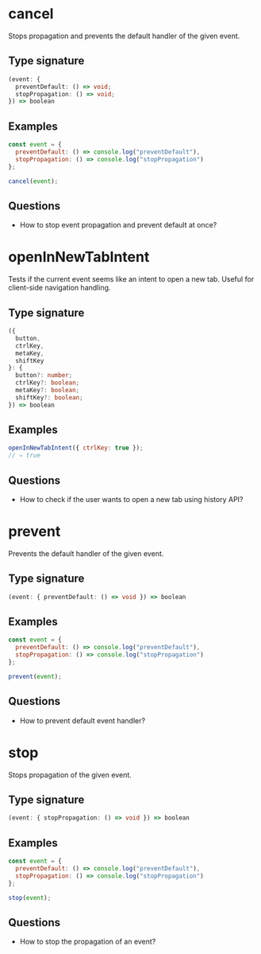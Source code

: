 # cancel

Stops propagation and prevents the default handler of the given event.

## Type signature

<!-- prettier-ignore-start -->
```typescript
(event: {
  preventDefault: () => void;
  stopPropagation: () => void;
}) => boolean
```
<!-- prettier-ignore-end -->

## Examples

<!-- prettier-ignore-start -->
```javascript
const event = {
  preventDefault: () => console.log("preventDefault"),
  stopPropagation: () => console.log("stopPropagation")
};

cancel(event);
```
<!-- prettier-ignore-end -->

## Questions

- How to stop event propagation and prevent default at once?

# openInNewTabIntent

Tests if the current event seems like an intent to open a new tab. Useful for client-side navigation handling.

## Type signature

<!-- prettier-ignore-start -->
```typescript
({
  button,
  ctrlKey,
  metaKey,
  shiftKey
}: {
  button?: number;
  ctrlKey?: boolean;
  metaKey?: boolean;
  shiftKey?: boolean;
}) => boolean
```
<!-- prettier-ignore-end -->

## Examples

<!-- prettier-ignore-start -->
```javascript
openInNewTabIntent({ ctrlKey: true });
// ⇒ true
```
<!-- prettier-ignore-end -->

## Questions

- How to check if the user wants to open a new tab using history API?

# prevent

Prevents the default handler of the given event.

## Type signature

<!-- prettier-ignore-start -->
```typescript
(event: { preventDefault: () => void }) => boolean
```
<!-- prettier-ignore-end -->

## Examples

<!-- prettier-ignore-start -->
```javascript
const event = {
  preventDefault: () => console.log("preventDefault"),
  stopPropagation: () => console.log("stopPropagation")
};

prevent(event);
```
<!-- prettier-ignore-end -->

## Questions

- How to prevent default event handler?

# stop

Stops propagation of the given event.

## Type signature

<!-- prettier-ignore-start -->
```typescript
(event: { stopPropagation: () => void }) => boolean
```
<!-- prettier-ignore-end -->

## Examples

<!-- prettier-ignore-start -->
```javascript
const event = {
  preventDefault: () => console.log("preventDefault"),
  stopPropagation: () => console.log("stopPropagation")
};

stop(event);
```
<!-- prettier-ignore-end -->

## Questions

- How to stop the propagation of an event?
